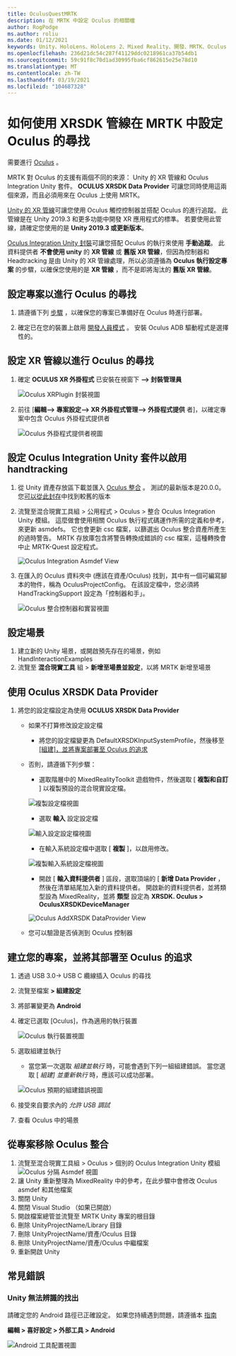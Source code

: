 ```yaml
---
title: OculusQuestMRTK
description: 在 MRTK 中設定 Oculus 的相關檔
author: RogPodge
ms.author: roliu
ms.date: 01/12/2021
keywords: Unity、HoloLens、HoloLens 2、Mixed Reality、開發、MRTK、Oculus 的追求、
ms.openlocfilehash: 236d21dc54c287f41129ddc0218961ca37b54db1
ms.sourcegitcommit: 59c91f8c70d1ad30995fba6cf862615e25e78d10
ms.translationtype: MT
ms.contentlocale: zh-TW
ms.lasthandoff: 03/19/2021
ms.locfileid: "104687328"
---
```

# <a name="how-to-configure-oculus-quest-in-mrtk-using-the-xrsdk-pipeline"></a>如何使用 XRSDK 管線在 MRTK 中設定 Oculus 的尋找

需要進行 [Oculus](https://www.oculus.com/quest/) 。

MRTK 對 Oculus 的支援有兩個不同的來源： Unity 的 XR 管線和 Oculus Integration Unity 套件。 **OCULUS XRSDK Data Provider** 可讓您同時使用這兩個來源，而且必須用來在 Oculus 上使用 MRTK。

[Unity 的 XR 管線](https://docs.unity3d.com/Manual/XR.html)可讓您使用 Oculus 觸控控制器並搭配 Oculus 的進行追蹤。
此管線是在 Unity 2019.3 和更多功能中開發 XR 應用程式的標準。 若要使用此管線，請確定您使用的是 **Unity 2019.3 或更新版本**。

[Oculus Integration Unity 封裝](https://assetstore.unity.com/packages/tools/integration/oculus-integration-82022)可讓您搭配 Oculus 的執行來使用 **手動追蹤**。
此資料提供者 **不會使用 unity** 的 **XR 管線** 或 **舊版 XR 管線**，但因為控制器和 Headtracking 是由 Unity 的 XR 管線處理，所以必須遵循為 **Oculus 執行設定專案** 的步驟，以確保您使用的是 **XR 管線** ，而不是即將淘汰的 **舊版 XR 管線**。

## <a name="setting-up-project-for-the-oculus-quest"></a>設定專案以進行 Oculus 的尋找

1. 請遵循下列 [步驟](https://developer.oculus.com/documentation/unity/book-unity-gsg/) ，以確保您的專案已準備好在 Oculus 時進行部署。

1. 確定已在您的裝置上啟用 [開發人員模式](https://developer.oculus.com/documentation/native/android/mobile-device-setup/) 。 安裝 Oculus ADB 驅動程式是選擇性的。

## <a name="setting-up-the-xr-pipeline-for-oculus-quest"></a>設定 XR 管線以進行 Oculus 的尋找

1. 確定 **OCULUS XR 外掛程式** 已安裝在視窗下 **--> 封裝管理員**

    ![Oculus XRPlugin 封裝視圖](../images/cross-platform/oculus-quest/OculusXRPluginPackage.png)

1. 前往 [**編輯--> 專案設定--> XR 外掛程式管理--> 外掛程式提供** 者]，以確定專案中包含 Oculus 外掛程式提供者

    ![Oculus 外掛程式提供者視圖](../images/cross-platform/oculus-quest/OculusPluginProvider.png)

## <a name="setting-up-the-oculus-integration-unity-package-to-enable-handtracking"></a>設定 Oculus Integration Unity 套件以啟用 handtracking

1. 從 Unity 資產存放區下載並匯入 [Oculus 整合](https://assetstore.unity.com/packages/tools/integration/oculus-integration-82022) 。 測試的最新版本是20.0.0。 您[可以從此封存](https://developer.oculus.com/downloads/package/unity-integration-archive/)中找到較舊的版本

1. 流覽至混合現實工具組 > 公用程式 > Oculus > 整合 Oculus Integration Unity 模組。 這麼做會使用相關 Oculus 執行程式碼運作所需的定義和參考，來更新 asmdefs。 它也會更新 csc 檔案，以篩選出 Oculus 整合資產所產生的過時警告。 MRTK 存放庫包含將警告轉換成錯誤的 csc 檔案，這種轉換會中止 MRTK-Quest 設定程式。

    ![Oculus Integration Asmdef View](../images/cross-platform/oculus-quest/OculusIntegrationAsmdef.png)

1. 在匯入的 Oculus 資料夾中 (應該在資產/Oculus) 找到，其中有一個可編寫腳本的物件，稱為 OculusProjectConfig。 在該設定檔中，您必須將 HandTrackingSupport 設定為「控制器和手」。

    ![Oculus 整合控制器和實習視圖](../images/cross-platform/oculus-quest/OculusIntegrationControllerAndHands.png)

## <a name="setting-up-the-scene"></a>設定場景

1. 建立新的 Unity 場景，或開啟預先存在的場景，例如 HandInteractionExamples
1. 流覽至 **混合現實工具** 組  >  **新增至場景並設定**，以將 MRTK 新增至場景

## <a name="using-the-oculus-xrsdk-data-provider"></a>使用 Oculus XRSDK Data Provider

1. 將您的設定檔設定為使用 **OCULUS XRSDK Data Provider**
    - 如果不打算修改設定設定檔
        - 將您的設定檔變更為 DefaultXRSDKInputSystemProfile，然後移至 [ [組建]，並將專案部署至 Oculus 的追求](OculusQuestMRTK.md#build-and-deploy-your-project-to-oculus-quest)

    - 否則，請遵循下列步驟：
        - 選取階層中的 MixedRealityToolkit 遊戲物件，然後選取 [ **複製和自訂** ] 以複製預設的混合現實設定檔。

        ![複製設定檔視圖](../images/cross-platform/CloneProfile.png)

        - 選取 **輸入** 設定設定檔

        ![輸入設定設定檔視圖](../images/cross-platform/InputConfigurationProfile.png)

        - 在輸入系統設定檔中選取 [ **複製** ]，以啟用修改。

        ![複製輸入系統設定檔視圖](../images/cross-platform/CloneInputSystemProfile.png)

        - 開啟 [ **輸入資料提供者** ] 區段，選取頂端的 [ **新增 Data Provider** ，然後在清單結尾加入新的資料提供者。  開啟新的資料提供者，並將類型設為 MixedReality，並將 **類型** 設定為 **XRSDK. Oculus > OculusXRSDKDeviceManager**

        ![Oculus AddXRSDK DataProvider View](../images/cross-platform/oculus-quest/OculusAddDataXRSDKProvider.png)

    - 您可以驗證是否偵測到 Oculus 控制器

## <a name="build-and-deploy-your-project-to-oculus-quest"></a>建立您的專案，並將其部署至 Oculus 的追求

1. 透過 USB 3.0-> USB C 纜線插入 Oculus 的尋找
1. 流覽至檔案 **> 組建設定**
1. 將部署變更為 **Android**
1. 確定已選取 [Oculus]，作為適用的執行裝置

    ![Oculus 執行裝置視圖](../images/cross-platform/oculus-quest/OculusRunDevice.png)

1. 選取組建並執行
    - 當您第一次選取 *組建並執行* 時，可能會遇到下列一組組建錯誤。 當您選取 [ *組建] 並重新執行* 時，應該可以成功部署。

    ![Oculus 預期的組建錯誤視圖](../images/cross-platform/oculus-quest/OculusExpectedBuildErrors.png)

1. 接受來自要求內的 _允許 USB 調試_
1. 查看 Oculus 中的場景

## <a name="removing-oculus-integration-from-the-project"></a>從專案移除 Oculus 整合

1. 流覽至混合現實工具組 > Oculus > 個別的 Oculus Integration Unity 模組  ![ Oculus 分隔 Asmdef 視圖](../images/cross-platform/oculus-quest/OculusSeparationAsmdef.png)
1. 讓 Unity 重新整理為 MixedReality 中的參考，在此步驟中會修改 Oculus asmdef 和其他檔案
1. 關閉 Unity
1. 關閉 Visual Studio （如果已開啟）
1. 開啟檔案總管並流覽至 MRTK Unity 專案的根目錄
1. 刪除 UnityProjectName/Library 目錄
1. 刪除 UnityProjectName/資產/Oculus 目錄
1. 刪除 UnityProjectName/資產/Oculus 中繼檔案
1. 重新開啟 Unity

## <a name="common-errors"></a>常見錯誤

### <a name="quest-not-recognized-by-unity"></a>Unity 無法辨識的找出

請確定您的 Android 路徑已正確設定。 如果您持續遇到問題，請遵循本 [指南](https://developer.oculus.com/documentation/unity/book-unity-gsg/#install-android-tools)

**編輯 > 喜好設定 > 外部工具 > Android**

![Android 工具配置視圖](../images/cross-platform/oculus-quest/AndroidToolsConfig.png)
